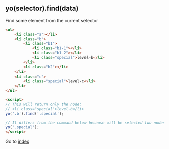 ## yo(selector).find(data)

Find some element from the current selector  

```html
<ul>
    <li class="a"></li>
    <li class="b">
        <li class="b1">
            <li class="b1-1"></li>    
            <li class="b1-2"></li>    
            <li class="special">level-b</li>
        </li>    
        <li class="b2"></li>    
    </li>
    <li class="c">
        <li class="special">level-c</li>
    </li>
</ul>

<script>
// This will return only the node:
// <li class="special">level-b</li>
yo('.b').find('.special');

// It differs from the command below because will be selected two nodes 
yo('.special');
</script>
```

Go to [index](index.md)
